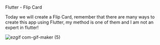 Flutter - Flip Card

Today we will create a Flip Card, remember that there are many ways to create this app using Flutter, my method is one of them and I am not an expert in flutter!

![ezgif com-gif-maker (5)](https://user-images.githubusercontent.com/76742671/114433722-cf62f480-9bca-11eb-8bda-0cb73cce82c1.gif)
